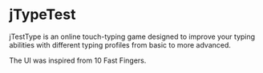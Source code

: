 # jTypeTest
jTestType is an online touch-typing game designed to improve your typing abilities with different typing profiles from basic to more advanced.

The UI was inspired from 10 Fast Fingers.
